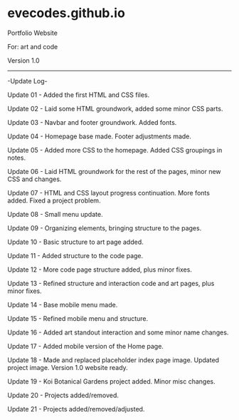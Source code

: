 # evecodes.github.io
Portfolio Website

For: art and code

Version 1.0 

--------

-Update Log-

Update 01 - Added the first HTML and CSS files.

Update 02 - Laid some HTML groundwork, added some minor CSS parts.

Update 03 - Navbar and footer groundwork. Added fonts.

Update 04 - Homepage base made. Footer adjustments made.

Update 05 - Added more CSS to the homepage. Added CSS groupings in notes.

Update 06 - Laid HTML groundwork for the rest of the pages, minor new CSS and changes.

Update 07 - HTML and CSS layout progress continuation. More fonts added. Fixed a project problem.

Update 08 - Small menu update.

Update 09 - Organizing elements, bringing structure to the pages.

Update 10 - Basic structure to art page added.

Update 11 - Added structure to the code page.

Update 12 - More code page structure added, plus minor fixes.

Update 13 - Refined structure and interaction code and art pages, plus minor fixes.

Update 14 - Base mobile menu made.

Update 15 - Refined mobile menu and structure.

Update 16 - Added art standout interaction and some minor name changes.

Update 17 - Added mobile version of the Home page.

Update 18 - Made and replaced placeholder index page image. Updated project image. Version 1.0 website ready.

Update 19 - Koi Botanical Gardens project added. Minor misc changes.

Update 20 - Projects added/removed.

Update 21 - Projects added/removed/adjusted.